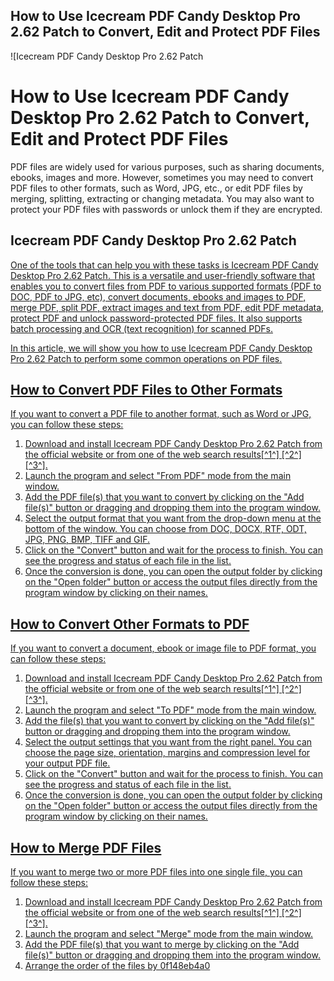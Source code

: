 ## How to Use Icecream PDF Candy Desktop Pro 2.62 Patch to Convert, Edit and Protect PDF Files

 
![Icecream PDF Candy Desktop Pro 2.62 Patch 
<h1>How to Use Icecream PDF Candy Desktop Pro 2.62 Patch to Convert, Edit and Protect PDF Files</h1>
<p>PDF files are widely used for various purposes, such as sharing documents, ebooks, images and more. However, sometimes you may need to convert PDF files to other formats, such as Word, JPG, etc., or edit PDF files by merging, splitting, extracting or changing metadata. You may also want to protect your PDF files with passwords or unlock them if they are encrypted.</p>
<h2>Icecream PDF Candy Desktop Pro 2.62 Patch</h2>
<p><a href=](https://www.familydollar.com/file/general/FD_Memorial_Day_Grilling_m_WK152023.jpg)**Download File**
 
One of the tools that can help you with these tasks is Icecream PDF Candy Desktop Pro 2.62 Patch. This is a versatile and user-friendly software that enables you to convert files from PDF to various supported formats (PDF to DOC, PDF to JPG, etc), convert documents, ebooks and images to PDF, merge PDF, split PDF, extract images and text from PDF, edit PDF metadata, protect PDF and unlock password-protected PDF files. It also supports batch processing and OCR (text recognition) for scanned PDFs.
 
In this article, we will show you how to use Icecream PDF Candy Desktop Pro 2.62 Patch to perform some common operations on PDF files.
 
## How to Convert PDF Files to Other Formats
 
If you want to convert a PDF file to another format, such as Word or JPG, you can follow these steps:
 
1. Download and install Icecream PDF Candy Desktop Pro 2.62 Patch from the official website or from one of the web search results[^1^] [^2^] [^3^].
2. Launch the program and select "From PDF" mode from the main window.
3. Add the PDF file(s) that you want to convert by clicking on the "Add file(s)" button or dragging and dropping them into the program window.
4. Select the output format that you want from the drop-down menu at the bottom of the window. You can choose from DOC, DOCX, RTF, ODT, JPG, PNG, BMP, TIFF and GIF.
5. Click on the "Convert" button and wait for the process to finish. You can see the progress and status of each file in the list.
6. Once the conversion is done, you can open the output folder by clicking on the "Open folder" button or access the output files directly from the program window by clicking on their names.

## How to Convert Other Formats to PDF
 
If you want to convert a document, ebook or image file to PDF format, you can follow these steps:

1. Download and install Icecream PDF Candy Desktop Pro 2.62 Patch from the official website or from one of the web search results[^1^] [^2^] [^3^].
2. Launch the program and select "To PDF" mode from the main window.
3. Add the file(s) that you want to convert by clicking on the "Add file(s)" button or dragging and dropping them into the program window.
4. Select the output settings that you want from the right panel. You can choose the page size, orientation, margins and compression level for your output PDF file.
5. Click on the "Convert" button and wait for the process to finish. You can see the progress and status of each file in the list.
6. Once the conversion is done, you can open the output folder by clicking on the "Open folder" button or access the output files directly from the program window by clicking on their names.

## How to Merge PDF Files
 
If you want to merge two or more PDF files into one single file, you can follow these steps:

1. Download and install Icecream PDF Candy Desktop Pro 2.62 Patch from the official website or from one of the web search results[^1^] [^2^] [^3^].
2. Launch the program and select "Merge" mode from the main window.
3. Add the PDF file(s) that you want to merge by clicking on the "Add file(s)" button or dragging and dropping them into the program window.
4. Arrange the order of the files by 0f148eb4a0
